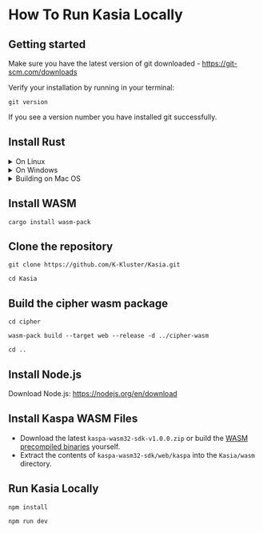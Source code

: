 # How To Run Kasia Locally

## Getting started

Make sure you have the latest version of git downloaded - https://git-scm.com/downloads

Verify your installation by running in your terminal:
```
git version
```

If you see a version number you have installed git successfully.

## Install Rust
  <details>
  <summary>On Linux</summary>

  1. Install general prerequisites

      ```bash
      sudo apt install curl git build-essential libssl-dev pkg-config
      ```

  2. Install Protobuf (required for gRPC)

      ```bash
      sudo apt install protobuf-compiler libprotobuf-dev #Required for gRPC
      ```
  3. Install the clang toolchain (required for RocksDB and WASM secp256k1 builds)

      ```bash
      sudo apt-get install clang-format clang-tidy \
      clang-tools clang clangd libc++-dev \
      libc++1 libc++abi-dev libc++abi1 \
      libclang-dev libclang1 liblldb-dev \
      libllvm-ocaml-dev libomp-dev libomp5 \
      lld lldb llvm-dev llvm-runtime \
      llvm python3-clang
      ```
  3. Install the [rust toolchain](https://rustup.rs/)
     If you do not have a browser but only the command line interface run:
     ```
     curl --proto '=https' --tlsv1.2 -sSf https://sh.rustup.rs | sh
     ```

     If you already have rust installed, update it by running:
     ```
     rustup update
     ```
</details>



<details>
  <summary>On Windows</summary>
  
  
  
1.Install the [rust toolchain](https://rustup.rs/)

2.If you already have rust installed, update it by running: 

```
rustup update
```
   </details>


   <details>
  <summary>Building on Mac OS</summary>


  1. Install Protobuf (required for gRPC)
      ```bash
      brew install protobuf
      ```
  2. Install llvm.

      The default XCode installation of `llvm` does not support WASM build targets.
To build WASM on MacOS you need to install `llvm` from homebrew (at the time of writing, the llvm version for MacOS is 16.0.1).
      ```bash
      brew install llvm
      ```

      **NOTE:** Homebrew can use different keg installation locations depending on your configuration. For example:
      - `/opt/homebrew/opt/llvm` -> `/opt/homebrew/Cellar/llvm/16.0.1`
      - `/usr/local/Cellar/llvm/16.0.1`

      To determine the installation location you can use `brew list llvm` command and then modify the paths below accordingly:
      ```bash
      % brew list llvm
      /usr/local/Cellar/llvm/16.0.1/bin/FileCheck
      /usr/local/Cellar/llvm/16.0.1/bin/UnicodeNameMappingGenerator
      ...
      ```
      If you have `/opt/homebrew/Cellar`, then you should be able to use `/opt/homebrew/opt/llvm`.

      Add the following to your `~/.zshrc` file:
      ```bash
      export PATH="/opt/homebrew/opt/llvm/bin:$PATH"
      export LDFLAGS="-L/opt/homebrew/opt/llvm/lib"
      export CPPFLAGS="-I/opt/homebrew/opt/llvm/include"
      export AR=/opt/homebrew/opt/llvm/bin/llvm-ar
      ```

      Reload the `~/.zshrc` file
      ```bash
      source ~/.zshrc
      ```
  3. Install the [rust toolchain](https://rustup.rs/)

     If you already have rust installed, update it by running:
     ```
     rustup update
     ```

     </details>

     
## Install WASM
```
cargo install wasm-pack
```
   

## Clone the repository
```
git clone https://github.com/K-Kluster/Kasia.git
```
```
cd Kasia
```

## Build the cipher wasm package

```
cd cipher
```
```
wasm-pack build --target web --release -d ../cipher-wasm
```
```
cd ..
```

## Install Node.js 
Download Node.js: https://nodejs.org/en/download

## Install Kaspa WASM Files

- Download the latest `kaspa-wasm32-sdk-v1.0.0.zip` or build the [WASM precompiled binaries](https://github.com/kaspanet/rusty-kaspa/releases) yourself.
- Extract the contents of `kaspa-wasm32-sdk/web/kaspa` into the `Kasia/wasm` directory.

## Run Kasia Locally
```
npm install
```
```
npm run dev
```
